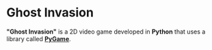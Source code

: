 # Ghost Invasion
**"Ghost Invasion"** is a 2D video game developed in **Python** that uses a library called **[PyGame](https://www.pygame.org/news)**.
